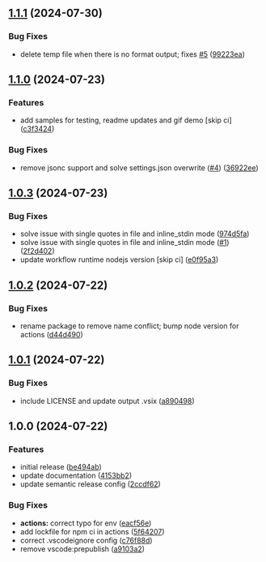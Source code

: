 ## [1.1.1](https://github.com/dhananjaipai/vscode-faster-format-with-cli/compare/v1.1.0...v1.1.1) (2024-07-30)


### Bug Fixes

* delete temp file when there is no format output; fixes [#5](https://github.com/dhananjaipai/vscode-faster-format-with-cli/issues/5) ([99223ea](https://github.com/dhananjaipai/vscode-faster-format-with-cli/commit/99223ea32ad5536d82d50d865c2779bc257c29b3))

<!-- markdownlint-disable -->

## [1.1.0](https://github.com/dhananjaipai/vscode-faster-format-with-cli/compare/v1.0.3...v1.1.0) (2024-07-23)


### Features

* add samples for testing, readme updates and gif demo [skip ci] ([c3f3424](https://github.com/dhananjaipai/vscode-faster-format-with-cli/commit/c3f34240ca091fa21ccd3cec1f1c029d159eaf23))


### Bug Fixes

* remove jsonc support and solve settings.json overwrite ([#4](https://github.com/dhananjaipai/vscode-faster-format-with-cli/issues/4)) ([36922ee](https://github.com/dhananjaipai/vscode-faster-format-with-cli/commit/36922eef2aa507102280d9c449d2c4de5192ec0b))

## [1.0.3](https://github.com/dhananjaipai/vscode-faster-format-with-cli/compare/v1.0.2...v1.0.3) (2024-07-23)


### Bug Fixes

* solve issue with single quotes in file and inline_stdin mode ([974d5fa](https://github.com/dhananjaipai/vscode-faster-format-with-cli/commit/974d5fa93849c97753fbe627663abcc1d9a93917))
* solve issue with single quotes in file and inline_stdin mode ([#1](https://github.com/dhananjaipai/vscode-faster-format-with-cli/issues/1)) ([2f2d402](https://github.com/dhananjaipai/vscode-faster-format-with-cli/commit/2f2d402f67c33766e74a1d9f7482a854f641d7c0))
* update workflow runtime nodejs version [skip ci] ([e0f95a3](https://github.com/dhananjaipai/vscode-faster-format-with-cli/commit/e0f95a34a236759943e71a11a33a2c130188a61d))

## [1.0.2](https://github.com/dhananjaipai/vscode-faster-format-with-cli/compare/v1.0.1...v1.0.2) (2024-07-22)


### Bug Fixes

* rename package to remove name conflict; bump node version for actions ([d44d490](https://github.com/dhananjaipai/vscode-faster-format-with-cli/commit/d44d49043b6ba1cbb7b808904ce6a6e664074aab))

## [1.0.1](https://github.com/dhananjaipai/vscode-faster-format-with-cli/compare/v1.0.0...v1.0.1) (2024-07-22)


### Bug Fixes

* include LICENSE and update output .vsix ([a890498](https://github.com/dhananjaipai/vscode-faster-format-with-cli/commit/a890498cc7b51560071064d300bedac701fe8b92))

## 1.0.0 (2024-07-22)


### Features

* initial release ([be494ab](https://github.com/dhananjaipai/vscode-faster-format-with-cli/commit/be494ab695a04990220568bf31b9ae37f92edfc1))
* update documentation ([4153bb2](https://github.com/dhananjaipai/vscode-faster-format-with-cli/commit/4153bb273008d5d51ebc030bd3661a691d443082))
* update semantic release config ([2ccdf62](https://github.com/dhananjaipai/vscode-faster-format-with-cli/commit/2ccdf62ab485337e4fceb0bf64d25f283f9d7c84))


### Bug Fixes

* **actions:** correct typo for env ([eacf56e](https://github.com/dhananjaipai/vscode-faster-format-with-cli/commit/eacf56eb38b9a40cee6d7cafafc8991b23250360))
* add lockfile for npm ci in actions ([5f64207](https://github.com/dhananjaipai/vscode-faster-format-with-cli/commit/5f64207a2959777db42e12f9744be32d25b007ca))
* correct .vscodeignore config ([c76f88d](https://github.com/dhananjaipai/vscode-faster-format-with-cli/commit/c76f88d911cf4860b46fa21d408b5adda6782f96))
* remove vscode:prepublish ([a9103a2](https://github.com/dhananjaipai/vscode-faster-format-with-cli/commit/a9103a29f9872bfa79d49b9a2405bca8cfa69391))

